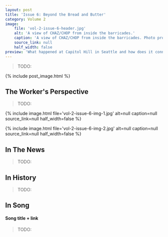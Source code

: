 ```yaml
---
layout: post
title: 'Issue 6: Beyond the Bread and Butter'
category: Volume 2
image:
    file: 'vol-2-issue-6-header.jpg'
    alt: 'A view of CHAZ/CHOP from inside the barricades.'
    caption: 'A view of CHAZ/CHOP from inside the barricades. Photo provided by Ari Laurel.'
    source_link: null
    half_width: false
preview: 'What happened at Capitol Hill in Seattle and how does it connect to tech workers’ struggles, anti-racism, and anti-police terror struggles?'
---
```


> TODO:

<!--excerpt-->

{% include post_image.html %}

## The Worker's Perspective

> TODO:

{% include image.html
    file='vol-2-issue-6-img-1.jpg'
    alt=null
    caption=null
    source_link=null
    half_width=false
%}

{% include image.html
    file='vol-2-issue-6-img-2.jpg'
    alt=null
    caption=null
    source_link=null
    half_width=false
%}

## In The News

> TODO:

## In History

> TODO:

## In Song

#### Song title + link

> TODO:
